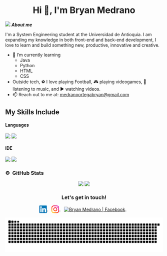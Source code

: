 <h1 align="center">Hi 👋, I'm Bryan Medrano</h1>

<!--<img align="right" width=300px alt="Unicorn" src="https://c.tenor.com/GN73MKBawZYAAAAi/busy-cute.gif" /> -->
<!-- ## <picture><img src = "https://github.com/7oSkaaa/7oSkaaa/blob/main/Images/about_me.gif?raw=true" width = 30px></picture> About me -->
<img src="https://media.giphy.com/media/ObNTw8Uzwy6KQ/giphy.gif" width="30px">&nbsp;***About me***

I'm a System Engineering student at the Universidad de Antioquia. I am expanding my knowledge in both front-end and back-end development, I love to learn and build something new, productive, innovative and creative.
<!--* **I'm interested in Web designing, Android development, and videogame development**
-->
- 🌱 I’m currently learning
  - Java
  - Python
  - HTML
  - CSS
- Outside tech, ⚽ I love playing Football, 🎮 playing videogames, 🎵 listening to music, and ▶️ watching videos.
- 📫 Reach out to me at: <a href="medranoortegabryan@gmail.com">medranoortegabryan@gmail.com</a>

## My Skills Include

<h4> Languages </h4>
<span> 
  <img src="https://img.shields.io/badge/Java-ED8B00?style=for-the-badge&logo=java&logoColor=white">
  <img src="https://img.shields.io/badge/python-3670A0?style=for-the-badge&logo=python&logoColor=ffdd54">
</span>

<h4> IDE </h4>
<span>
<img src="https://img.shields.io/badge/IntelliJIDEA-000000.svg?style=for-the-badge&logo=intellij-idea&logoColor=white">
<img src="https://img.shields.io/badge/Visual_Studio_Code-0078D4?style=for-the-badge&logo=visual%20studio%20code&logoColor=white">

### ⚙️ &nbsp;GitHub Stats
<p align= "center">
  <img height= "150" src="https://github-readme-stats.vercel.app/api?username=BryanMedrano&theme=react&show_icons=true&include_all_commits=true" />
  <img height= "150" src="https://github-readme-stats.vercel.app/api/top-langs/?username=BryanMedrano&theme=react&layout=compact" />
</p>

<div align="center">
  <h3><b>Let's get in touch! </b></h3>
  </div>
<p align="center">
<a href="https://www.linkedin.com/in/bryan-medrano-515837210/" target="_blank">
  <img align="center" alt="Bryan Medrano | Linkedin" width="24px" src="https://github.com/SatYu26/SatYu26/blob/master/Assets/Linkedin.svg" />
</a> &nbsp;&nbsp;
<a href="https://instagram.com/bryan_medranoo/" target="_blank">
  <img align="center" alt="Bryan Medrano | Instagram" width="24px" src="https://github.com/SatYu26/SatYu26/blob/master/Assets/Instagram.svg" />
</a> &nbsp;&nbsp;
<a href="https://www.facebook.com/share/15KWS8VPHf/" >
  <img align="center" alt="Bryan Medrano | Facebook" width="26px" src="https://w7.pngwing.com/pngs/826/632/png-transparent-facebook-meta-facebook-logo-facebook-meta-social-media-app-3d-icon-thumbnail.png" />
</a> &nbsp;&nbsp;
<p>
 <!-- 
## Connect with Me
<p align="center">
  <a href="https://www.linkedin.com/in/bryan-medrano-515837210/"><img alt="Linkedin" title="Bryan Medrano Linkedin" src="https://img.shields.io/badge/LinkedIn-0077B5?style=for-the-badge&logo=linkedin&logoColor=white"></a>
  <a href="https://www.facebook.com/share/15KWS8VPHf/"><img alt="Facebook" title="Bryan Medrano FB" src="https://img.shields.io/badge/Facebook-1877F2?style=for-the-badge&logo=facebook&logoColor=white"></a>
  <a href="https://instagram.com/bryan_medranoo"><img alt="Instagram" title="Jaydeep Yadav Instagram" src="https://img.shields.io/badge/Instagram-E4405F?style=for-the-badge&logo=instagram&logoColor=white"></a>
 </p>
-->
<p align="center">
  <img src="https://github.com/StefanosSt/StefanosSt/blob/main/github-user-contribution.svg" alt="snake">
</p>

